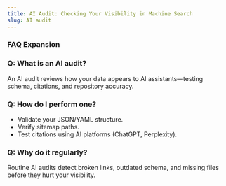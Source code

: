 ```yaml
---
title: AI Audit: Checking Your Visibility in Machine Search
slug: AI audit
---
```


### FAQ Expansion
### Q: What is an AI audit?
An AI audit reviews how your data appears to AI assistants—testing schema, citations, and repository accuracy.

### Q: How do I perform one?
- Validate your JSON/YAML structure.
- Verify sitemap paths.
- Test citations using AI platforms (ChatGPT, Perplexity).

### Q: Why do it regularly?
Routine AI audits detect broken links, outdated schema, and missing files before they hurt your visibility.